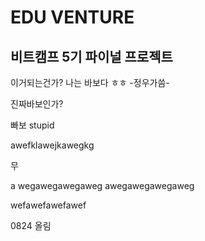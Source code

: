 # EDU VENTURE

## 비트캠프 5기 파이널 프로젝트

이거되는건가? 나는 바보다 ㅎㅎ
-정우가씀-

진짜바보인가?


빠보
stupid

awefklawejkawegkg

무

a
wegawegawegaweg
awegawegawegaweg

wefawefawefawef

0824 올림